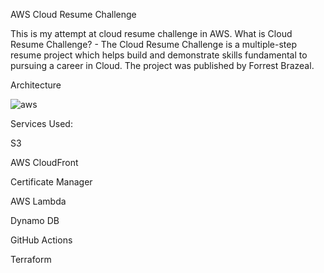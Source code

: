 AWS Cloud Resume Challenge

This is my attempt at cloud resume challenge in AWS. What is Cloud Resume Challenge? - The Cloud Resume Challenge is a multiple-step resume project which helps build and demonstrate skills fundamental to pursuing a career in Cloud. The project was published by Forrest Brazeal.

Architecture


![aws](https://github.com/user-attachments/assets/b8613cb4-b31c-4fa8-84cb-6c4745cd87c5)

Services Used:

S3

AWS CloudFront

Certificate Manager

AWS Lambda

Dynamo DB

GitHub Actions

Terraform
